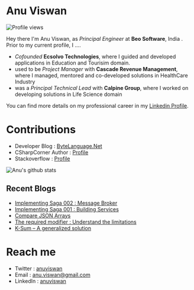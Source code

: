 # Anu Viswan
![Profile views](https://gpvc.arturio.dev/anuviswan)  

Hey there I'm Anu Viswan, as _Principal Engineer_ at **Beo Software**, India .  Prior to my current profile, I ....

* _Cofounded_ **Ecsolvo Technologies**, where I guided and developed applications in Education and Tourisim domain.
* used to be _Project Manager_ with **Cascade Revenue Management**, where I managed, mentored and co-developed solutions in HealthCare Industry
* was a _Principal Technical Lead_ with **Calpine Group**, where I worked on developing solutions in Life Science domain

You can find more details on my professional career in my [Linkedin Profile](https://www.linkedin.com/in/anuviswan/). 

# Contributions
* Developer Blog : [ByteLanguage.Net](http://www.bytelanguage.net)
* CSharpCorner Author : [Profile](https://www.c-sharpcorner.com/members/anu.viswan)
* Stackoverflow : [Profile](https://stackoverflow.com/users/7299782/anu-viswan)

![Anu's github stats](https://github-readme-stats.vercel.app/api?username=anuviswan)

## Recent Blogs
<!-- BLOGPOSTS:START -->
- [Implementing Saga 002 : Message Broker](https://bytelanguage.wordpress.com/2023/01/04/implementing-saga-002-message-broker/)
- [Implementing Saga 001 : Building Services](https://bytelanguage.wordpress.com/2023/01/01/implementing-saga-001-building-services/)
- [Compare JSON Arrays](https://bytelanguage.wordpress.com/2022/12/03/compare-json-arrays/)
- [The required modifier : Understand the limitations](https://bytelanguage.wordpress.com/2022/11/30/the-required-modifier-understand-the-limitations/)
- [K-Sum – A generalized solution](https://bytelanguage.wordpress.com/2022/11/27/k-sum-a-generalized-solution/)
<!-- BLOGPOSTS:END -->

# Reach me
* Twitter : [anuviswan](https://twitter.com/anuviswan)
* Email : anu.viswan@gmail.com
* LinkedIn : [anuviswan](https://www.linkedin.com/in/anuviswan/)


